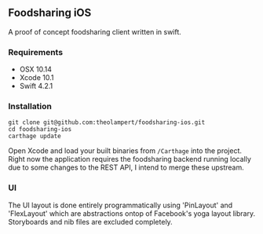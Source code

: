 ## Foodsharing iOS

A proof of concept foodsharing client written in swift.

### Requirements

- OSX 10.14
- Xcode 10.1
- Swift 4.2.1

### Installation

```shell
git clone git@github.com:theolampert/foodsharing-ios.git
cd foodsharing-ios
carthage update
```

Open Xcode and load your built binaries from `/Carthage` into the project. Right now the application requires the foodsharing backend running locally due to some changes to the REST API, I intend to merge these upstream.

### UI

The UI layout is done entirely programmatically using 'PinLayout' and 'FlexLayout' which are abstractions ontop of Facebook's yoga layout library.
Storyboards and nib files are excluded completely.
